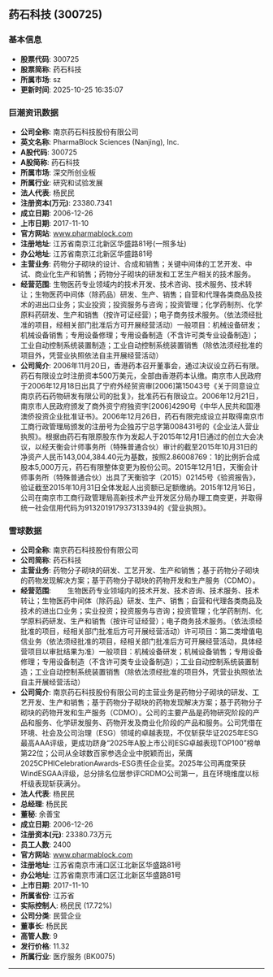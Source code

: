 ## 药石科技 (300725)

### 基本信息

- **股票代码**: 300725
- **股票简称**: 药石科技
- **所属市场**: sz
- **更新时间**: 2025-10-25 16:35:07

### 巨潮资讯数据

- **公司全称**: 南京药石科技股份有限公司
- **英文名称**: PharmaBlock Sciences (Nanjing), Inc.
- **A股代码**: 300725
- **A股简称**: 药石科技
- **所属市场**: 深交所创业板
- **所属行业**: 研究和试验发展
- **法人代表**: 杨民民
- **注册资本(万元)**: 23380.7341
- **成立日期**: 2006-12-26
- **上市日期**: 2017-11-10
- **官方网站**: www.pharmablock.com
- **注册地址**: 江苏省南京江北新区华盛路81号(一照多址)
- **办公地址**: 江苏省南京江北新区华盛路81号
- **主营业务**: 药物分子砌块的设计、合成和销售；关键中间体的工艺开发、中试、商业化生产和销售；药物分子砌块的研发和工艺生产相关的技术服务。
- **经营范围**: 生物医药专业领域内的技术开发、技术咨询、技术服务、技术转让；生物医药中间体（除药品）研发、生产、销售；自营和代理各类商品及技术的进出口业务；实业投资；投资服务与咨询；投资管理；化学药制剂、化学原料药研发、生产和销售（按许可证经营）；电子商务技术服务。（依法须经批准的项目，经相关部门批准后方可开展经营活动）一般项目：机械设备研发；机械设备销售；专用设备修理；专用设备制造（不含许可类专业设备制造）；工业自动控制系统装置制造；工业自动控制系统装置销售（除依法须经批准的项目外，凭营业执照依法自主开展经营活动）
- **公司简介**: 2006年11月20日，香港药本召开董事会，通过决议设立药石有限。药石有限设立时注册资本500万美元，全部由香港药本认缴。南京市人民政府于2006年12月18日出具了宁府外经贸资审[2006]第15043号《关于同意设立南京药石药物研发有限公司的批复》，批准药石有限设立。2006年12月21日，南京市人民政府颁发了商外资宁府独资字[2006]4290号《中华人民共和国港澳侨投资企业批准证书》。2006年12月26日，药石有限完成设立并取得南京市工商行政管理局颁发的注册号为企独苏宁总字第008431号的《企业法人营业执照》。根据由药石有限原股东作为发起人于2015年12月1日通过的创立大会决议，以经天衡会计师事务所（特殊普通合伙）审计的截至2015年10月31日的净资产人民币143,004,384.40元为基数，按照2.86008769：1的比例折合成股本5,000万元，药石有限整体变更为股份公司。2015年12月1日，天衡会计师事务所（特殊普通合伙）出具了天衡验字（2015）02145号《验资报告》，验证截至2015年10月31日全体发起人出资额已足额缴纳。2015年12月16日，公司在南京市工商行政管理局高新技术产业开发区分局办理工商变更，并取得统一社会信用代码为913201917937313394的《营业执照》。

### 雪球数据

- **公司全称**: 南京药石科技股份有限公司
- **公司简称**: 药石科技
- **主营业务**: 药物分子砌块的研发、工艺开发、生产和销售；基于药物分子砌块的药物发现解决方案；基于药物分子砌块的药物开发和生产服务（CDMO）。
- **经营范围**: 　　生物医药专业领域内的技术开发、技术咨询、技术服务、技术转让；生物医药中间体（除药品）研发、生产、销售；自营和代理各类商品及技术的进出口业务；实业投资；投资服务与咨询；投资管理；化学药制剂、化学原料药研发、生产和销售（按许可证经营）；电子商务技术服务。（依法须经批准的项目，经相关部门批准后方可开展经营活动）许可项目：第二类增值电信业务（依法须经批准的项目，经相关部门批准后方可开展经营活动，具体经营项目以审批结果为准）一般项目：机械设备研发；机械设备销售；专用设备修理；专用设备制造（不含许可类专业设备制造）；工业自动控制系统装置制造；工业自动控制系统装置销售（除依法须经批准的项目外，凭营业执照依法自主开展经营活动）
- **公司简介**: 南京药石科技股份有限公司的主营业务是药物分子砌块的研发、工艺开发、生产和销售；基于药物分子砌块的药物发现解决方案；基于药物分子砌块的药物开发和生产服务（CDMO）。公司的主要产品是药物研究阶段的产品和服务、化学研发服务、药物开发及商业化阶段的产品和服务。公司凭借在环境、社会及公司治理（ESG）领域的卓越表现，不仅斩获华证2025年ESG最高AAA评级，更成功跻身“2025年A股上市公司ESG卓越表现TOP100”榜单第22位；公司从全球数百家参选企业中脱颖而出，荣膺2025CPHICelebrationAwards-ESG责任企业奖。2025年公司再度荣获WindESGAA评级，总分排名位居参评CRDMO公司第一，且在环境维度以标杆级表现斩获满分。
- **法人代表**: 杨民民
- **总经理**: 杨民民
- **董秘**: 余善宝
- **成立日期**: 2006-12-26
- **注册资本(元)**: 23380.73万元
- **员工人数**: 2400
- **官方网站**: www.pharmablock.com
- **注册地址**: 江苏省南京市浦口区江北新区华盛路81号
- **办公地址**: 江苏省南京市浦口区江北新区华盛路81号
- **上市日期**: 2017-11-10
- **所属省份**: 江苏省
- **实际控制人**: 杨民民 (17.72%)
- **公司分类**: 民营企业
- **董事长**: 杨民民
- **高管人数**: 9
- **发行价格**: 11.32
- **所属行业**: 医疗服务 (BK0075)

---